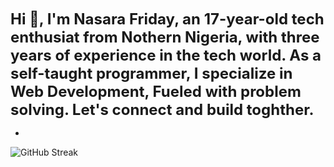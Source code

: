 <span style="font-size: 24px; font-weight: bold;">Hi 👋, I'm Nasara Friday, an 17-year-old tech enthusiat from Nothern Nigeria, with three years of experience in the tech world. As a self-taught programmer, I specialize in Web Development, Fueled with problem solving. Let's connect and build toghther.</span>

- 
![GitHub Streak](https://streak-stats.demolab.com?user=crescent4real&theme=dark)
